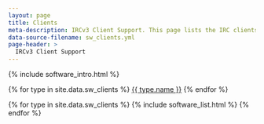 ```yaml
---
layout: page
title: Clients
meta-description: IRCv3 Client Support. This page lists the IRC clients compatible with and supporting IRCv3 features.
data-source-filename: sw_clients.yml
page-header: >
  IRCv3 Client Support
---
```

{% include software_intro.html %}

<div class="irc-sw-list flexy-list">
{% for type in site.data.sw_clients %}
<a href="#{{ type.name | slugify }}">{{ type.name }}</a>
{% endfor %}
</div>

{% for type in site.data.sw_clients %}
{% include software_list.html %}
{% endfor %}
